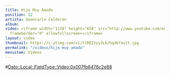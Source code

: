 ```yaml
---
title: Hijo Muy Amado
position: 12
artista: Geancarlo Calderón
album: 
video: <iframe width="1170" height="658" src="http://www.youtube.com/embed/ttBEZzyy3Lk?rel=0"
  frameborder="0" allowfullscreen></iframe>
layout: video
thumbnail: https://i.ytimg.com/vi/ttBEZzyy3Lk/hqdefault.jpg
permalink: "/videos/hijo-muy-amado"
menuitem: Vídeos
---
```


#<Dato::Local::FieldType::Video:0x007fb6476c2e88>